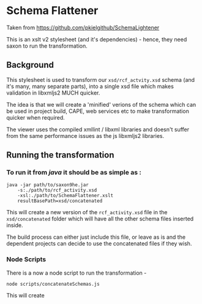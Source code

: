 # Schema Flattener

Taken from https://github.com/pkielgithub/SchemaLightener

This is an xslt v2 stylesheet (and it's dependencies) - hence, they need saxon to run the transformation.

## Background

This stylesheet is used to transform our `xsd/rcf_actvity.xsd` schema (and it's many, many separate parts), into a single xsd file which makes validation in libxmljs2 MUCH quicker.

The idea is that we will create a 'minified' verions of the schema which can be used in project build, CAPE, web services etc to make transformation quicker when required.

The viewer uses the compiled xmllint / libxml libraries and doesn't suffer from the same performance issues as the js libxmljs2 libraries.


## Running the transformation

### To run it from *java* it should be as simple as :

```
java -jar path/to/saxon9he.jar 
	-s:./path/to/rcf_activity.xsd 
	-xsl:./path/to/SchemaFlattener.xslt
	resultBasePath=xsd/concatenated
```

This will create a new version of the `rcf_activity.xsd` file in the `xsd/concatenated` folder which will have all the other schema files inserted inside.

The build process can either just include this file, or leave as is and the dependent projects can decide to use the concatenated files if they wish.


### Node Scripts

There is a now a node script to run the transformation -

```
node scripts/concatenateSchemas.js
```

This will create 
